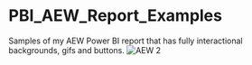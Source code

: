# PBI_AEW_Report_Examples
Samples of my AEW Power BI report that has fully interactional backgrounds, gifs and buttons.
![AEW 2](https://user-images.githubusercontent.com/40834093/138758743-6157d4a1-8e00-4867-a29e-2eaa7684c5d7.gif)
